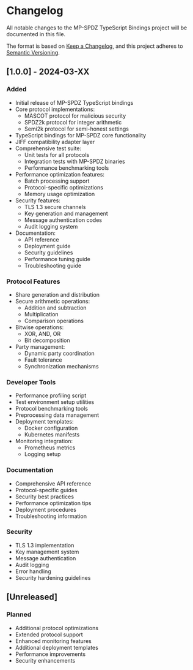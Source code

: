 # Changelog

All notable changes to the MP-SPDZ TypeScript Bindings project will be documented in this file.

The format is based on [Keep a Changelog](https://keepachangelog.com/en/1.0.0/),
and this project adheres to [Semantic Versioning](https://semver.org/spec/v2.0.0.html).

## [1.0.0] - 2024-03-XX

### Added

- Initial release of MP-SPDZ TypeScript bindings
- Core protocol implementations:
  - MASCOT protocol for malicious security
  - SPDZ2k protocol for integer arithmetic
  - Semi2k protocol for semi-honest settings
- TypeScript bindings for MP-SPDZ core functionality
- JIFF compatibility adapter layer
- Comprehensive test suite:
  - Unit tests for all protocols
  - Integration tests with MP-SPDZ binaries
  - Performance benchmarking tools
- Performance optimization features:
  - Batch processing support
  - Protocol-specific optimizations
  - Memory usage optimization
- Security features:
  - TLS 1.3 secure channels
  - Key generation and management
  - Message authentication codes
  - Audit logging system
- Documentation:
  - API reference
  - Deployment guide
  - Security guidelines
  - Performance tuning guide
  - Troubleshooting guide

### Protocol Features

- Share generation and distribution
- Secure arithmetic operations:
  - Addition and subtraction
  - Multiplication
  - Comparison operations
- Bitwise operations:
  - XOR, AND, OR
  - Bit decomposition
- Party management:
  - Dynamic party coordination
  - Fault tolerance
  - Synchronization mechanisms

### Developer Tools

- Performance profiling script
- Test environment setup utilities
- Protocol benchmarking tools
- Preprocessing data management
- Deployment templates:
  - Docker configuration
  - Kubernetes manifests
- Monitoring integration:
  - Prometheus metrics
  - Logging setup

### Documentation

- Comprehensive API reference
- Protocol-specific guides
- Security best practices
- Performance optimization tips
- Deployment procedures
- Troubleshooting information

### Security

- TLS 1.3 implementation
- Key management system
- Message authentication
- Audit logging
- Error handling
- Security hardening guidelines

## [Unreleased]

### Planned

- Additional protocol optimizations
- Extended protocol support
- Enhanced monitoring features
- Additional deployment templates
- Performance improvements
- Security enhancements
